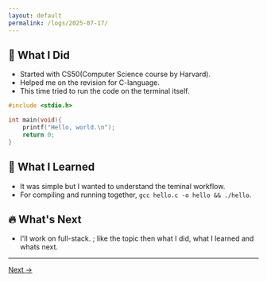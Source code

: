```yaml
---
layout: default
permalink: /logs/2025-07-17/
---
```


## 🚀 What I Did
- Started with CS50(Computer Science course by Harvard).
- Helped me on the revision for C-language.
- This time tried to run the code on the terminal itself.

```c
#include <stdio.h>

int main(void){
    printf("Hello, world.\n");
    return 0;
}
```

## 🧠 What I Learned
- It was simple but I wanted to understand the teminal workflow.
- For compiling and running together, `gcc hello.c -o hello && ./hello`. 

## 🔥 What's Next
- I'll work on full-stack. ; like the topic then what I did, what I learned and whats next.

---

<div class="nav-links">
<a href="{{ site.baseurl }}/logs/2025-07-18/">Next →</a>
</div>


